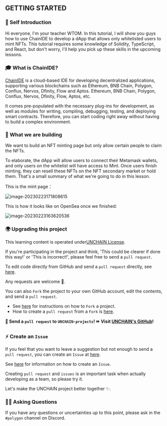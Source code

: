 ## GETTING STARTED

### 🎉 Self Introduction

Hi everyone, I'm your teacher WTOM. In this tutorial, I will show you guys how to use ChainIDE to develop a dApp that allows only whitelisted users to mint NFTs. This tutorial requires some knowledge of Solidity, TypeScript, and React, but don't worry, I'll help you pick up these skills in the upcoming lessons.

### 🎓 What is ChainIDE?

[ChainIDE](https://chainide.com/) is a cloud-based IDE for developing decentralized applications, supporting various blockchains such as Ethereum, BNB Chain, Polygon, Conflux, Nervos, Dfinity, Flow and Aptos. Ethereum, BNB Chain, Polygon, Conflux, Nervos, Dfinity, Flow, Aptos, etc.

It comes pre-populated with the necessary plug-ins for development, as well as modules for writing, compiling, debugging, testing, and deploying smart contracts. Therefore, you can start coding right away without having to build a complex environment.

### 🧱 What we are building

We want to build an NFT minting page but only allow certain people to claim the NFTs.

To elaborate, the dApp will allow users to connect their Metamask wallets, and only users on the whitelist will have access to Mint. Once users finish minting, they can resell these NFTs on the NFT secondary market or hold them. That's a small summary of what we're going to do in this lesson.

This is the mint page：

![image-20230223171808615](/public/images/Polygon-Whitelist-NFT/section-0/0_1_1.png)

This is how it looks like on OpenSea once we finished: 

![image-20230223163620536](/public/images/Polygon-Whitelist-NFT/section-0/0_1_2.png)

### 🌍 Upgrading this project

This learning content is operated under[UNCHAIN License](https://github.com/unchain-dev/UNCHAIN-projects/blob/main/LICENSE).

If you're participating in the project and think, 'This could be clearer if done this way!' or 'This is incorrect!', please feel free to send a `pull request`.

To edit code directly from GitHub and send a `pull request` directly, see [here](https://docs.github.com/en/repositories/working-with-files/managing-files/editing-files#editing-files-in-another-users-repository).

Any requests are welcome 🎉.

You can also `Fork` the project to your own GitHub account, edit the contents, and send a `pull request`.

- See [here](https://docs.github.com/en/get-started/quickstart/fork-a-repo) for instructions on how to `Fork` a project.
- How to create a `pull request` from a `Fork` is [here](https://docs.github.com/en/pull-requests/collaborating-with-pull-requests/proposing-changes-to-your-work-with-pull-requests/creating-a-pull-request-from-a-fork).

**👋 Send a `pull request` to `UNCHAIN-projects`! ⏩ Visit [UNCHAIN's GitHub](https://github.com/unchain-tech/UNCHAIN-projects)!**

### ⚡️ Create an `Issue`

If you feel that you want to leave a suggestion but not enough to send a `pull request`, you can create an `Issue` at [here](https://github.com/unchain-tech/UNCHAIN-projects/issues).

See [here](https://docs.github.com/en/issues/tracking-your-work-with-issues/creating-an-issue) for information on how to create an `Issue`.

Creating `pull request` and `issues` is an important task when actually developing as a team, so please try it.

Let's make the UNCHAIN project better together ✨.

### 🙋‍♂️ Asking Questions
If you have any questions or uncertainties up to this point, please ask in the `#polygon` channel on Discord.